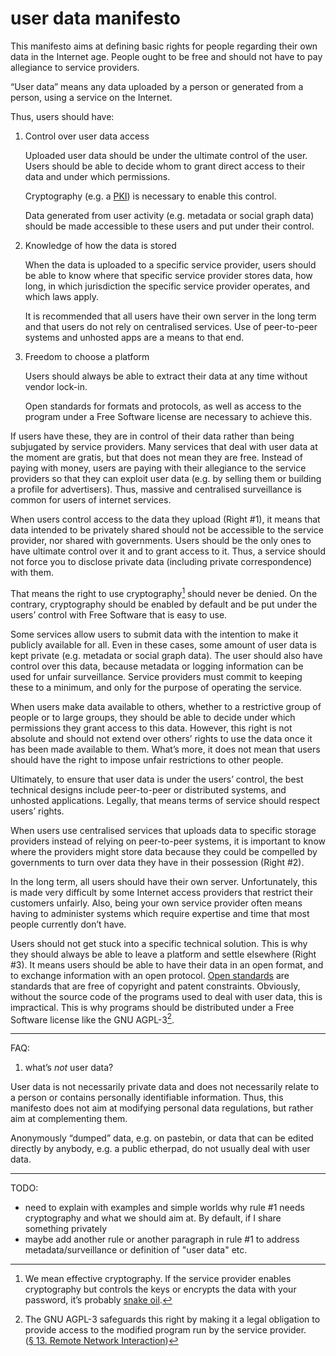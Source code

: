 # user data manifesto

This manifesto aims at defining basic rights for people regarding
their own data in the Internet age. People ought to be free and
should not have to pay allegiance to service providers. 

“User data” means any data uploaded by a person or generated from
a person, using a service on the Internet.

Thus, users should have:

1. Control over user data access

    Uploaded user data should be under the ultimate control of the
    user. Users should be able to decide whom to grant direct
    access to their data and under which permissions.

    Cryptography (e.g. a [PKI]) is necessary to enable
    this control.

    Data generated from user activity (e.g. metadata or social
    graph data) should be made accessible to these users and put
    under their control.

[PKI]: https://en.wikipedia.org/wiki/PKI

2. Knowledge of how the data is stored

    When the data is uploaded to a specific service provider,
    users should be able to know where that specific service
    provider stores data, how long, in which jurisdiction the
    specific service provider operates, and which laws apply.

    It is recommended that all users have their own server in the
    long term and that users do not rely on centralised services.
    Use of peer-to-peer systems and unhosted apps are a means to
    that end.

3. Freedom to choose a platform

    Users should always be able to extract their data at any time
    without vendor lock-in.

    Open standards for formats and protocols, as well as access to the
    program under a Free Software license are necessary to achieve
    this.

If users have these, they are in control of their data rather than
being subjugated by service providers. Many services that deal
with user data at the moment are gratis, but that does not mean
they are free. Instead of paying with money, users are paying with
their allegiance to the service providers so that they can exploit
user data (e.g. by selling them or building a profile for
advertisers). Thus, massive and centralised surveillance is common
for users of internet services.

When users control access to the data they upload (Right #1), it
means that data intended to be privately shared should not be
accessible to the service provider, nor shared with governments.
Users should be the only ones to have ultimate control over it and
to grant access to it. Thus, a service should not force you
to disclose private data (including private correspondence) with
them. 

That means the right to use cryptography[^snake-oil] should never
be denied. On the contrary, cryptography should be enabled by
default and be put under the users’ control with Free Software
that is easy to use.  

[^snake-oil]: We mean effective cryptography. If the service
provider enables cryptography but controls the keys or encrypts
the data with your password, it’s probably [snake oil][Snake Oil].

[Snake Oil]: https://en.wikipedia.org/wiki/Snake_oil_%28cryptography%29

Some services allow users to submit data with the intention to
make it publicly available for all. Even in these cases, some
amount of user data is kept private (e.g. metadata or social graph
data). The user should also have control over this data, because
metadata or logging information can be used for unfair surveillance.
Service providers must commit to keeping these to a minimum, and
only for the purpose of operating the service.

When users make data available to others, whether to a restrictive
group of people or to large groups, they should be able to decide
under which permissions they grant access to this data. However,
this right is not absolute and should not extend over others’
rights to use the data once it has been made available to them.
What’s more, it does not mean that users should have the right to
impose unfair restrictions to other people. 

Ultimately, to ensure that user data is under the users’ control,
the best technical designs include peer-to-peer or distributed
systems, and unhosted applications. Legally, that means terms of
service should respect users’ rights.

When users use centralised services that uploads data to specific
storage providers instead of relying on peer-to-peer systems, it
is important to know where the providers might store data because
they could be compelled by governments to turn over data they have
in their possession (Right #2).

In the long term, all users should have their own server.
Unfortunately, this is made very difficult by some Internet access
providers that restrict their customers unfairly. Also, being your
own service provider often means having to administer systems
which require expertise and time that most people currently don’t
have.

Users should not get stuck into a specific technical solution.
This is why they should always be able to leave a platform and
settle elsewhere (Right #3). It means users should be able to have
their data in an open format, and to exchange information with an
open protocol. [Open standards] are standards that are free of
copyright and patent constraints. Obviously, without the source
code of the programs used to deal with user data, this is
impractical. This is why programs should be distributed under a
Free Software license like the GNU AGPL-3[^agpl].

[^agpl]: The GNU AGPL-3 safeguards this right by making it a
legal obligation to provide access to the modified program run by
the service provider. ([§ 13. Remote Network Interaction][agplv3])

[Open standards]: http://fsfe.org/activities/os/def.html
[agplv3]: http://www.gnu.org/licenses/agpl.html

-----

FAQ:

1. what’s *not* user data?

User data is not necessarily private data and does not necessarily
relate to a person or contains personally identifiable
information. Thus, this manifesto does not aim at modifying
personal data regulations, but rather aim at complementing them.

Anonymously “dumped” data, e.g. on pastebin, or data that can be
edited directly by anybody, e.g. a public etherpad, do not usually
deal with user data.

-----



TODO:

 - need to explain with examples and simple worlds why rule #1
   needs cryptography and what we should aim at. By default, if I
   share something privately
 - maybe add another rule or another paragraph in rule #1 to
   address metadata/surveillance or definition of "user data" etc.
